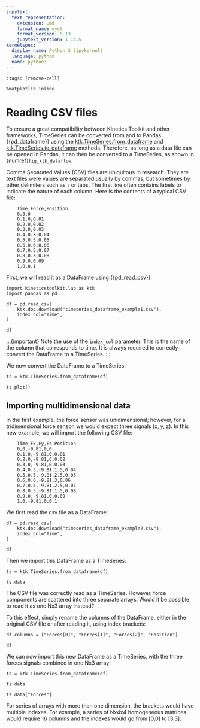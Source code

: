 ```yaml
---
jupytext:
  text_representation:
    extension: .md
    format_name: myst
    format_version: 0.13
    jupytext_version: 1.14.5
kernelspec:
  display_name: Python 3 (ipykernel)
  language: python
  name: python3
---
```


```{code-cell} ipython3
:tags: [remove-cell]

%matplotlib inline
```


# Reading CSV files

To ensure a great compatibility between Kinetics Toolkit and other frameworks, TimeSeries can be converted from and to Pandas {{pd_dataframe}} using the [ktk.TimeSeries.from_dataframe](api/ktk.TimeSeries.from_dataframe.rst) and [ktk.TimeSeries.to_dataframe](api/ktk.TimeSeries.to_dataframe.rst) methods. Therefore, as long as a data file can be opened in Pandas, it can then be converted to a TimeSeries, as shown in {numref}`fig_ktk_dataflow`.

Comma Separated Values (CSV) files are ubiquitous in research. They are text files were values are separated usually by commas, but sometimes by other delimiters such as `;` or tabs. The first line often contains labels to indicate the nature of each column. Here is the contents of a typical CSV file:

```
    Time,Force,Position
    0,0,0
    0.1,0,0.01
    0.2,0,0.02
    0.3,0,0.03
    0.4,0.3,0.04
    0.5,0.5,0.05
    0.6,0.6,0.06
    0.7,0.5,0.07
    0.8,0.3,0.08
    0.9,0,0.09
    1,0,0.1
```

First, we will read it as a DataFrame using {{pd_read_csv}}:

```{code-cell} ipython3
import kineticstoolkit.lab as ktk
import pandas as pd

df = pd.read_csv(
    ktk.doc.download("timeseries_dataframe_example1.csv"),
    index_col="Time",
)

df
```

:::{important}
Note the use of the `index_col` parameter. This is the name of the column that corresponds to time. It is always required to correctly convert the DataFrame to a TimeSeries.
:::

We now convert the DataFrame to a TimeSeries:

```{code-cell} ipython3
ts = ktk.TimeSeries.from_dataframe(df)

ts.plot()
```


## Importing multidimensional data

In the first example, the force sensor was unidimensional; however, for a tridimensional force sensor, we would expect three signals (x, y, z). In this new example, we will import the following CSV file:

```
    Time,Fx,Fy,Fz,Position
    0,0,-9.81,0,0
    0.1,0,-9.81,0,0.01
    0.2,0,-9.81,0,0.02
    0.3,0,-9.81,0,0.03
    0.4,0.3,-9.81,1.5,0.04
    0.5,0.5,-9.81,2.5,0.05
    0.6,0.6,-9.81,3,0.06
    0.7,0.5,-9.81,2.5,0.07
    0.8,0.3,-9.81,1.5,0.08
    0.9,0,-9.81,0,0.09
    1,0,-9.81,0,0.1
```

We first read the csv file as a DataFrame:

```{code-cell} ipython3
df = pd.read_csv(
    ktk.doc.download("timeseries_dataframe_example2.csv"),
    index_col="Time",
)

df
```

Then we import this DataFrame as a TimeSeries:

```{code-cell} ipython3
ts = ktk.TimeSeries.from_dataframe(df)

ts.data
```

The CSV file was correctly read as a TimeSeries. However, force components are scattered into three separate arrays. Would it be possible to read it as one Nx3 array instead?

To this effect, simply rename the columns of the DataFrame, either in the original CSV file or after reading it, using index brackets:

```{code-cell} ipython3
df.columns = ["Forces[0]", "Forces[1]", "Forces[2]", "Position"]

df
```

We can now import this new DataFrame as a TimeSeries, with the three forces signals combined in one Nx3 array:

```{code-cell} ipython3
ts = ktk.TimeSeries.from_dataframe(df)

ts.data
```

```{code-cell} ipython3
ts.data["Forces"]
```

For series of arrays with more than one dimension, the brackets would have multiple indexes. For example, a series of Nx4x4 homogeneous matrices would require 16 columns and the indexes would go from [0,0] to [3,3].

